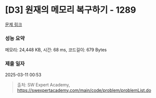 # [D3] 원재의 메모리 복구하기 - 1289 

[문제 링크](https://swexpertacademy.com/main/code/problem/problemDetail.do?contestProbId=AV19AcoKI9sCFAZN) 

### 성능 요약

메모리: 24,448 KB, 시간: 68 ms, 코드길이: 679 Bytes

### 제출 일자

2025-03-11 00:53



> 출처: SW Expert Academy, https://swexpertacademy.com/main/code/problem/problemList.do